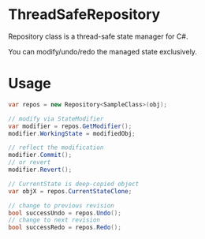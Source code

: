 # ThreadSafeRepository
Repository class is a thread-safe state manager for C#.

You can modify/undo/redo the managed state exclusively.


# Usage
```C#
var repos = new Repository<SampleClass>(obj);

// modify via StateModifier
var modifier = repos.GetModifier();
modifier.WorkingState = modifiedObj;

// reflect the modification
modifier.Commit();
// or revert
modifier.Revert();

// CurrentState is deep-copied object
var objX = repos.CurrentStateClone;

// change to previous revision
bool successUndo = repos.Undo();
// change to next revision
bool successRedo = repos.Redo();
```

